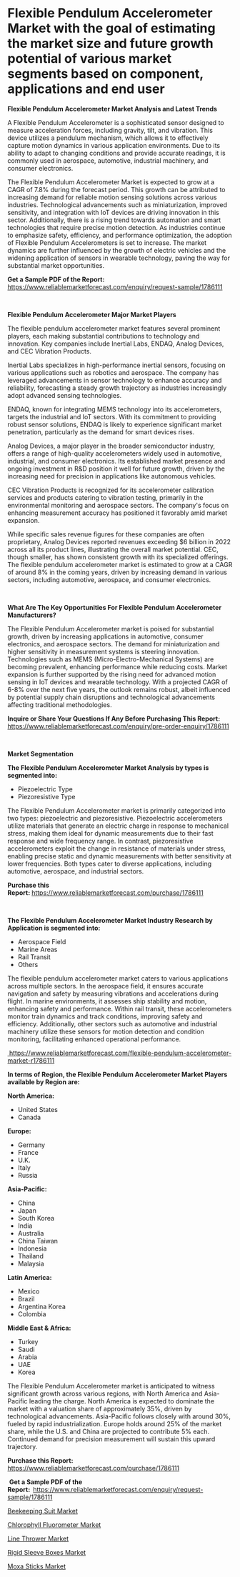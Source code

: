 <p><h1>Flexible Pendulum Accelerometer Market with the goal of estimating the market size and future growth potential of various market segments based on component, applications and end user</h1></p><p><strong>Flexible Pendulum Accelerometer Market Analysis and Latest Trends</strong></p>
<p><p>A Flexible Pendulum Accelerometer is a sophisticated sensor designed to measure acceleration forces, including gravity, tilt, and vibration. This device utilizes a pendulum mechanism, which allows it to effectively capture motion dynamics in various application environments. Due to its ability to adapt to changing conditions and provide accurate readings, it is commonly used in aerospace, automotive, industrial machinery, and consumer electronics.</p><p>The Flexible Pendulum Accelerometer Market is expected to grow at a CAGR of 7.8% during the forecast period. This growth can be attributed to increasing demand for reliable motion sensing solutions across various industries. Technological advancements such as miniaturization, improved sensitivity, and integration with IoT devices are driving innovation in this sector. Additionally, there is a rising trend towards automation and smart technologies that require precise motion detection. As industries continue to emphasize safety, efficiency, and performance optimization, the adoption of Flexible Pendulum Accelerometers is set to increase. The market dynamics are further influenced by the growth of electric vehicles and the widening application of sensors in wearable technology, paving the way for substantial market opportunities.</p></p>
<p><strong>Get a Sample PDF of the Report:&nbsp;</strong> <a href="https://www.reliablemarketforecast.com/enquiry/request-sample/1786111?utm_campaign=1082&utm_medium=2&utm_source=Github&utm_content=ia&utm_term=19122024&utm_id=flexible-pendulum-accelerometer">https://www.reliablemarketforecast.com/enquiry/request-sample/1786111</a></p>
<p>&nbsp;</p>
<p><strong>Flexible Pendulum Accelerometer Major Market Players</strong></p>
<p><p>The flexible pendulum accelerometer market features several prominent players, each making substantial contributions to technology and innovation. Key companies include Inertial Labs, ENDAQ, Analog Devices, and CEC Vibration Products.</p><p>Inertial Labs specializes in high-performance inertial sensors, focusing on various applications such as robotics and aerospace. The company has leveraged advancements in sensor technology to enhance accuracy and reliability, forecasting a steady growth trajectory as industries increasingly adopt advanced sensing technologies. </p><p>ENDAQ, known for integrating MEMS technology into its accelerometers, targets the industrial and IoT sectors. With its commitment to providing robust sensor solutions, ENDAQ is likely to experience significant market penetration, particularly as the demand for smart devices rises.</p><p>Analog Devices, a major player in the broader semiconductor industry, offers a range of high-quality accelerometers widely used in automotive, industrial, and consumer electronics. Its established market presence and ongoing investment in R&D position it well for future growth, driven by the increasing need for precision in applications like autonomous vehicles.</p><p>CEC Vibration Products is recognized for its accelerometer calibration services and products catering to vibration testing, primarily in the environmental monitoring and aerospace sectors. The company's focus on enhancing measurement accuracy has positioned it favorably amid market expansion.</p><p>While specific sales revenue figures for these companies are often proprietary, Analog Devices reported revenues exceeding $6 billion in 2022 across all its product lines, illustrating the overall market potential. CEC, though smaller, has shown consistent growth with its specialized offerings. The flexible pendulum accelerometer market is estimated to grow at a CAGR of around 8% in the coming years, driven by increasing demand in various sectors, including automotive, aerospace, and consumer electronics.</p></p>
<p>&nbsp;</p>
<p><strong>What Are The Key Opportunities For Flexible Pendulum Accelerometer Manufacturers?</strong></p>
<p><p>The Flexible Pendulum Accelerometer market is poised for substantial growth, driven by increasing applications in automotive, consumer electronics, and aerospace sectors. The demand for miniaturization and higher sensitivity in measurement systems is steering innovation. Technologies such as MEMS (Micro-Electro-Mechanical Systems) are becoming prevalent, enhancing performance while reducing costs. Market expansion is further supported by the rising need for advanced motion sensing in IoT devices and wearable technology. With a projected CAGR of 6-8% over the next five years, the outlook remains robust, albeit influenced by potential supply chain disruptions and technological advancements affecting traditional methodologies.</p></p>
<p><strong>Inquire or Share Your Questions If Any Before Purchasing This Report:</strong> <a href="https://www.reliablemarketforecast.com/enquiry/pre-order-enquiry/1786111?utm_campaign=1082&utm_medium=2&utm_source=Github&utm_content=ia&utm_term=19122024&utm_id=flexible-pendulum-accelerometer">https://www.reliablemarketforecast.com/enquiry/pre-order-enquiry/1786111</a></p>
<p>&nbsp;</p>
<p><strong>Market Segmentation</strong></p>
<p><strong>The Flexible Pendulum Accelerometer Market Analysis by types is segmented into:</strong></p>
<p><ul><li>Piezoelectric Type</li><li>Piezoresistive Type</li></ul></p>
<p><p>The Flexible Pendulum Accelerometer market is primarily categorized into two types: piezoelectric and piezoresistive. Piezoelectric accelerometers utilize materials that generate an electric charge in response to mechanical stress, making them ideal for dynamic measurements due to their fast response and wide frequency range. In contrast, piezoresistive accelerometers exploit the change in resistance of materials under stress, enabling precise static and dynamic measurements with better sensitivity at lower frequencies. Both types cater to diverse applications, including automotive, aerospace, and industrial sectors.</p></p>
<p><strong>Purchase this Report:&nbsp;</strong><a href="https://www.reliablemarketforecast.com/purchase/1786111?utm_campaign=1082&utm_medium=2&utm_source=Github&utm_content=ia&utm_term=19122024&utm_id=flexible-pendulum-accelerometer">https://www.reliablemarketforecast.com/purchase/1786111</a></p>
<p>&nbsp;</p>
<p><strong>The Flexible Pendulum Accelerometer Market Industry Research by Application is segmented into:</strong></p>
<p><ul><li>Aerospace Field</li><li>Marine Areas</li><li>Rail Transit</li><li>Others</li></ul></p>
<p><p>The flexible pendulum accelerometer market caters to various applications across multiple sectors. In the aerospace field, it ensures accurate navigation and safety by measuring vibrations and accelerations during flight. In marine environments, it assesses ship stability and motion, enhancing safety and performance. Within rail transit, these accelerometers monitor train dynamics and track conditions, improving safety and efficiency. Additionally, other sectors such as automotive and industrial machinery utilize these sensors for motion detection and condition monitoring, facilitating enhanced operational performance.</p></p>
<p><a href="https://www.reliablemarketforecast.com/flexible-pendulum-accelerometer-market-r1786111?utm_campaign=1082&utm_medium=2&utm_source=Github&utm_content=ia&utm_term=19122024&utm_id=flexible-pendulum-accelerometer">&nbsp;https://www.reliablemarketforecast.com/flexible-pendulum-accelerometer-market-r1786111</a></p>
<p><strong>In terms of Region, the Flexible Pendulum Accelerometer Market Players available by Region are:</strong></p>
<p>
    <p> <strong> North America: </strong>
        <ul>
            <li>United States</li>
            <li>Canada</li>
        </ul>
        </p> 
    <p> <strong> Europe: </strong>
        <ul>
            <li>Germany</li>
            <li>France</li>
            <li>U.K.</li>
            <li>Italy</li>
            <li>Russia</li>
        </ul>
        </p> 
    <p> <strong> Asia-Pacific: </strong>
        <ul>
            <li>China</li>
            <li>Japan</li>
            <li>South Korea</li>
            <li>India</li>
            <li>Australia</li>
            <li>China Taiwan</li>
            <li>Indonesia</li>
            <li>Thailand</li>
            <li>Malaysia</li>
        </ul>
        </p> 
    <p> <strong> Latin America: </strong>
        <ul>
            <li>Mexico</li>
            <li>Brazil</li>
            <li>Argentina Korea</li>
            <li>Colombia</li>
        </ul>
        </p> 
    <p> <strong> Middle East & Africa: </strong>
        <ul>
            <li>Turkey</li>
            <li>Saudi</li>
            <li>Arabia</li>
            <li>UAE</li>
            <li>Korea</li>
        </ul>
    </p>
    </p>
<p><p>The Flexible Pendulum Accelerometer market is anticipated to witness significant growth across various regions, with North America and Asia-Pacific leading the charge. North America is expected to dominate the market with a valuation share of approximately 35%, driven by technological advancements. Asia-Pacific follows closely with around 30%, fueled by rapid industrialization. Europe holds around 25% of the market share, while the U.S. and China are projected to contribute 5% each. Continued demand for precision measurement will sustain this upward trajectory.</p></p>
<p><strong>Purchase this Report: </strong><a href="https://www.reliablemarketforecast.com/purchase/1786111?utm_campaign=1082&utm_medium=2&utm_source=Github&utm_content=ia&utm_term=19122024&utm_id=flexible-pendulum-accelerometer">https://www.reliablemarketforecast.com/purchase/1786111</a></p>
<p>&nbsp;<strong>Get a Sample PDF of the Report:&nbsp;&nbsp;</strong><a href="https://www.reliablemarketforecast.com/enquiry/request-sample/1786111?utm_campaign=1082&utm_medium=2&utm_source=Github&utm_content=ia&utm_term=19122024&utm_id=flexible-pendulum-accelerometer">https://www.reliablemarketforecast.com/enquiry/request-sample/1786111</a></p>
<p><strong></strong></p>
<p><p><a href="https://www.linkedin.com/pulse/navigating-beekeeping-suit-market-size-trends-revenue-rjnse?utm_campaign=1082&utm_medium=2&utm_source=Github&utm_content=ia&utm_term=19122024&utm_id=flexible-pendulum-accelerometer">Beekeeping Suit Market</a></p><p><a href="https://www.linkedin.com/pulse/market-growth-chlorophyll-fluorometer-sector-2024-2031-emerging-vveif?utm_campaign=1082&utm_medium=2&utm_source=Github&utm_content=ia&utm_term=19122024&utm_id=flexible-pendulum-accelerometer">Chlorophyll Fluorometer Market</a></p><p><a href="https://www.linkedin.com/pulse/global-line-thrower-market-study-2024-2031-overview-top-sb45f?utm_campaign=1082&utm_medium=2&utm_source=Github&utm_content=ia&utm_term=19122024&utm_id=flexible-pendulum-accelerometer">Line Thrower Market</a></p><p><a href="https://github.com/NorbertYates/Market-Research-Report-List-7/blob/main/rigid-sleeve-boxes-market.md?utm_campaign=1082&utm_medium=2&utm_source=Github&utm_content=ia&utm_term=19122024&utm_id=flexible-pendulum-accelerometer">Rigid Sleeve Boxes Market</a></p><p><a href="https://www.linkedin.com/pulse/global-moxa-sticks-market-size-2024-2031-insights-sales-cdl8e?utm_campaign=1082&utm_medium=2&utm_source=Github&utm_content=ia&utm_term=19122024&utm_id=flexible-pendulum-accelerometer">Moxa Sticks Market</a></p></p>